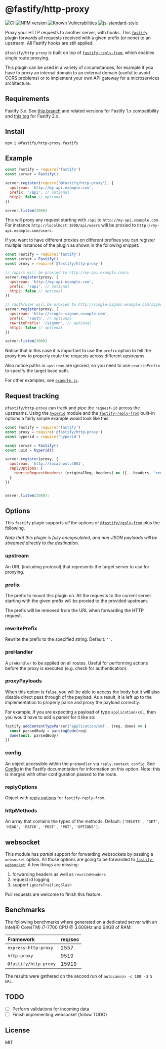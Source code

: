 # @fastify/http-proxy

![CI](https://github.com/fastify/fastify-http-proxy/workflows/CI/badge.svg)
[![NPM version](https://img.shields.io/npm/v/fastify-http-proxy.svg?style=flat)](https://www.npmjs.com/package/fastify-http-proxy)
[![Known Vulnerabilities](https://snyk.io/test/github/fastify/fastify-http-proxy/badge.svg)](https://snyk.io/test/github/fastify/fastify-http-proxy)
[![js-standard-style](https://img.shields.io/badge/code%20style-standard-brightgreen.svg?style=flat)](https://standardjs.com/)

Proxy your HTTP requests to another server, with hooks.
This [`fastify`](https://www.fastify.io) plugin forwards all requests
received with a given prefix (or none) to an upstream. All Fastify hooks are still applied.

`@fastify/http-proxy` is built on top of
[`fastify-reply-from`](http://npm.im/fastify-reply-from), which enables single route proxying.

This plugin can be used in a variety of circumstances, for example if you have to proxy an internal domain to an external domain (useful to avoid CORS problems) or to implement your own API gateway for a microservices architecture.

## Requirements

Fastify 3.x. See [this branch](https://github.com/fastify/fastify-http-proxy/tree/1.x) and related versions for Fastify 1.x compatibility and [this tag](https://github.com/fastify/fastify-http-proxy/tree/v3.2.0) for Fastify 2.x.

## Install

```
npm i @fastify/http-proxy fastify
```

## Example

```js
const Fastify = require('fastify')
const server = Fastify()

server.register(require('@fastify/http-proxy'), {
  upstream: 'http://my-api.example.com',
  prefix: '/api', // optional
  http2: false // optional
})

server.listen(3000)
```

This will proxy any request starting with `/api` to `http://my-api.example.com`. For instance `http://localhost:3000/api/users` will be proxied to `http://my-api.example.com/users`.

If you want to have different proxies on different prefixes you can register multiple instances of the plugin as shown in the following snippet:

```js
const Fastify = require('fastify')
const server = Fastify()
const proxy = require('@fastify/http-proxy')

// /api/x will be proxied to http://my-api.example.com/x
server.register(proxy, {
  upstream: 'http://my-api.example.com',
  prefix: '/api', // optional
  http2: false // optional
})

// /auth/user will be proxied to http://single-signon.example.com/signon/user
server.register(proxy, {
  upstream: 'http://single-signon.example.com',
  prefix: '/auth', // optional
  rewritePrefix: '/signon', // optional
  http2: false // optional
})

server.listen(3000)
```

Notice that in this case it is important to use the `prefix` option to tell the proxy how to properly route the requests across different upstreams.

Also notice paths in `upstream` are ignored, so you need to use `rewritePrefix` to specify the target base path.

For other examples, see [`example.js`](examples/example.js).

## Request tracking

`@fastify/http-proxy` can track and pipe the `request-id` across the upstreams. Using the [`hyperid`](https://www.npmjs.com/package/hyperid) module and the [`fastify-reply-from`](https://github.com/fastify/fastify-reply-from) built-in options a fairly simple example would look like this:

```js
const Fastify = require('fastify')
const proxy = require('@fastify/http-proxy')
const hyperid = require('hyperid')

const server = Fastify()
const uuid = hyperid()

server.register(proxy, {
  upstream: 'http://localhost:4001',
  replyOptions: {
    rewriteRequestHeaders: (originalReq, headers) => ({...headers, 'request-id': uuid()})
  }
})


server.listen(3000);
```

## Options

This `fastify` plugin supports _all_ the options of
[`@fastify/reply-from`](https://github.com/fastify/fastify-reply-from) plus the following.

*Note that this plugin is fully encapsulated, and non-JSON payloads will
be streamed directly to the destination.*

### upstream

An URL (including protocol) that represents the target server to use for proxying.

### prefix

The prefix to mount this plugin on. All the requests to the current server starting with the given prefix will be proxied to the provided upstream.

The prefix will be removed from the URL when forwarding the HTTP
request.

### rewritePrefix

Rewrite the prefix to the specified string. Default: `''`.

### preHandler

A `preHandler` to be applied on all routes. Useful for performing actions before the proxy is executed (e.g. check for authentication).

### proxyPayloads

When this option is `false`, you will be able to access the body but it will also disable direct pass through of the payload. As a result, it is left up to the implementation to properly parse and proxy the payload correctly.

For example, if you are expecting a payload of type `application/xml`, then you would have to add a parser for it like so:

```javascript
fastify.addContentTypeParser('application/xml', (req, done) => {
  const parsedBody = parsingCode(req)
  done(null, parsedBody)
})
```

### config

An object accessible within the `preHandler` via `reply.context.config`.
See [Config](https://www.fastify.io/docs/v2.1.x/Routes/#config) in the Fastify
documentation for information on this option. Note: this is merged with other
configuration passed to the route.

### replyOptions

Object with [reply options](https://github.com/fastify/fastify-reply-from#replyfromsource-opts) for `fastify-reply-from`.

### httpMethods
An array that contains the types of the methods. Default: `['DELETE', 'GET', 'HEAD', 'PATCH', 'POST', 'PUT', 'OPTIONS']`.

## websocket

This module has _partial_ support for forwarding websockets by passing a
`websocket` option. All those options are going to be forwarded to
[`fastify-websocket`](https://github.com/fastify/fastify-websocket).
A few things are missing:

1. forwarding headers as well as `rewriteHeaders`
2. request id logging
3. support `ignoreTrailingSlash`

Pull requests are welcome to finish this feature.


## Benchmarks

The following benchmarks where generated on a dedicated server with an Intel(R) Core(TM) i7-7700 CPU @ 3.60GHz and 64GB of RAM:

| __Framework__ | req/sec |
| :----------------- | :------------------------- |
| `express-http-proxy` | 2557 |
| `http-proxy` | 9519 |
| `@fastify/http-proxy` | 15919 |

The results were gathered on the second run of `autocannon -c 100 -d 5
URL`.

## TODO
* [ ] Perform validations for incoming data
* [ ] Finish implementing websocket (follow TODO)

## License

MIT
